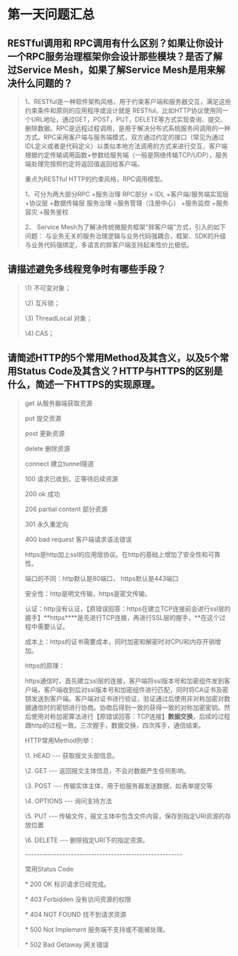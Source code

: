 # 第一天问题汇总

## RESTful调用和 RPC调用有什么区别？如果让你设计一个RPC服务治理框架你会设计那些模块？是否了解过Service Mesh，如果了解Service Mesh是用来解决什么问题的？

> 1、RESTful是一种软件架构风格，用于约束客户端和服务器交互，满足这些约束条件和原则的应用程序或设计就是 RESTful。比如HTTP协议使用同一个URL地址，通过GET，POST，PUT，DELETE等方式实现查询、提交、删除数据。RPC是远程过程调用，是用于解决分布式系统服务间调用的一种方式。RPC采用客户端与服务端模式，双方通过约定的接口（常见为通过IDL定义或者是代码定义）以类似本地方法调用的方式来进行交互，客户端根据约定传输调用函数+参数给服务端（一般是网络传输TCP/UDP），服务端处理完按照约定将返回值返回给客户端。
>
> 重点为RESTful HTTP的约束风格，RPC调用模型。
>
> 1、可分为两大部分RPC +服务治理
> RPC部分 = IDL  +客户端/服务端实现层 +协议层 +数据传输层
> 服务治理 =服务管理（注册中心） +服务监控 +服务容灾 +服务鉴权
>
> 2、 Service Mesh为了解决传统微服务框架"胖客户端"方式，引入的如下问题：
> 与业务无关的服务治理逻辑与业务代码强耦合，框架、SDK的升级与业务代码强绑定，多语言的胖客户端支持起来性价比极低。

## 请描述避免多线程竞争时有哪些手段？

> \1) 不可变对象；
>
> \2) 互斥锁；
>
> \3) ThreadLocal 对象；
>
> \4) CAS；

## 请简述HTTP的5个常用Method及其含义，以及5个常用Status Code及其含义？HTTP与HTTPS的区别是什么，简述一下HTTPS的实现原理。

> get 从服务器端获取资源
>
> put 提交资源
>
> post 更新资源
>
> delete 删除资源
>
> connect 建立tunnel隧道
>
> 100 请求已收到，正等待后续资源
>
> 200 ok 成功
>
> 206 partial content 部分资源
>
> 301 永久重定向
>
> 400 bad request 客户端请求语法错误
>
> https是http加上ssl的应用层协议。在http的基础上增加了安全性和可靠性。
>
> 端口的不同：http默认是80端口， https默认是443端口
>
> 安全性：http是明文传输，https是密文传输。
>
> 认证：http没有认证，【原错误回答：https在建立TCP连接前会进行ssl层的握手】**https****是先进行TCP连接，再进行SSL层的握手，**在这个过程中需要认证。
>
> 成本上：https的证书需要成本，同时加密和解密时对CPU和内存开销增加。
>
> https的原理：
>
> https通信时，首先建立ssl层的连接，客户端将ssl版本号和加密组件发到客户端，客户端收到后对ssl版本号和加密组件进行匹配，同时将CA证书及密钥发送到客户端。客户端对证书进行验证，验证通过后使用非对称加密对数据通信时的密钥进行协商。协商后得到一致的获得一致的对称加密密钥。然后使用对称加密算法进行【原错误回答：TCP连接】**数据交换**，后续的过程跟http的过程一致。三次握手，数据交换，四次挥手，通信结束。
>
> HTTP常用Method列举：
>
> \1. HEAD --- 获取报文头部信息。
>
> \2. GET --- 返回报文主体信息，不会对数据产生任何影响。
>
> \3. POST --- 传输实体主体，用于给服务器发送数据，如表单提交等
>
> \4. OPTIONS --- 询问支持方法
>
> \5. PUT --- 传输文件，报文主体中包含文件内容，保存到指定URI资源的存放位置
>
> \6. DELETE --- 删除指定URI下的指定资源。
>
> \-------------------------------------------------------
>
> 常用Status Code
>
> \* 200 OK 标识请求已经完成。
>
> \* 403 Forbidden 没有访问资源的权限
>
> \* 404 NOT FOUND 找不到请求资源
>
> \* 500 Not Implement 服务端不支持或不能被处理。
>
> \* 502 Bad Getaway 网关错误

